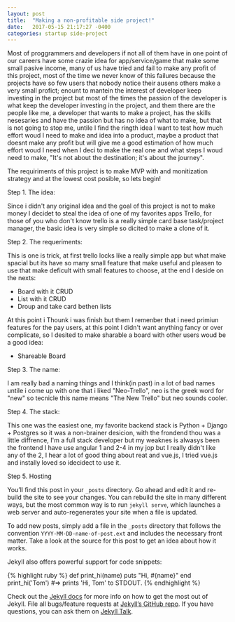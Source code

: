 ```yaml
---
layout: post
title:  "Making a non-profitable side project!"
date:   2017-05-15 21:17:27 -0400
categories: startup side-project
---
```


Most of proggrammers and developers if not all of them have in one point of our careers have some crazie idea for app/service/game that make some small pasive income, many of us have tried and fail to make any profit of this project, most of the time we never know of this failures because the projects have so few users that nobody notice their ausens others make a very small profict; enount to mantein the interest of developer keep investing in the project but most
of the times the passion of the developer is what keep the developer investing in the project, and them there are the people like me, a developer that wants to make a project, has the skills nesesaries and have the passion but has no idea of what to make, but that is not going to stop me, untile I find the ringth idea I want to test how much effort woud I need to make and idea into a product, maybe a product that doesnt make any profit but will give me a good estimation of how much effort woud I need when I deci to make the real one and what steps I woud need to make, "It's not about the destination; it's about the journey".

The requiriments of this project is to make MVP with and monitization strategy and at the lowest cost posible, so lets begin!

Step 1. The idea:

Since i didn't any original idea and the goal of this project is not to make money I decidet to steal the idea of one of my favorites apps Trello, for those of you who don't know trello is a really simple card base task/project manager, the basic idea is very simple so dicited to make a clone of it.

Step 2. The requeriments:

This is one is trick, at first trello locks like a really simple app but what make spacial but its have so many small feature that make useful and pleasen to use that make deficult with small features to choose, at the end I deside on the nexts:

* Board with it CRUD
* List with it CRUD
* Droup and take card bethen lists

At this point i Thounk i was finish but them I remenber that i need primiun features for the pay users, at this point I didn't want anything fancy or over complicate, so I desited to make sharable a board with other users woud be a good idea:

* Shareable Board 

Step 3. The name:

I am really bad a naming things and I think(in past) in a lot of bad names untile i come up with one that i liked "Neo-Trello", neo is the greek word for "new" so tecnicle this name means "The New Trello" but neo sounds cooler.

Step 4. The stack:

This one was the easiest one, my favorite backend stack is Python + Django + Postgres so it was a non-brainer desicion, with the frondend thou was a little diffrence, I'm a full stack developer but my weaknes is alwasys been the frontend
I have use angular 1 and 2-4 in my jop but I really didn't like any of the 2, I hear a lot of good thing about reat and vue.js, I tried vue.js and instally loved so idecidect to use it. 

Step 5. Hosting






You’ll find this post in your `_posts` directory. Go ahead and edit it and re-build the site to see your changes. You can rebuild the site in many different ways, but the most common way is to run `jekyll serve`, which launches a web server and auto-regenerates your site when a file is updated.

To add new posts, simply add a file in the `_posts` directory that follows the convention `YYYY-MM-DD-name-of-post.ext` and includes the necessary front matter. Take a look at the source for this post to get an idea about how it works.

Jekyll also offers powerful support for code snippets:

{% highlight ruby %}
def print_hi(name)
  puts "Hi, #{name}"
end
print_hi('Tom')
#=> prints 'Hi, Tom' to STDOUT.
{% endhighlight %}

Check out the [Jekyll docs][jekyll-docs] for more info on how to get the most out of Jekyll. File all bugs/feature requests at [Jekyll’s GitHub repo][jekyll-gh]. If you have questions, you can ask them on [Jekyll Talk][jekyll-talk].

[jekyll-docs]: http://jekyllrb.com/docs/home
[jekyll-gh]:   https://github.com/jekyll/jekyll
[jekyll-talk]: https://talk.jekyllrb.com/
